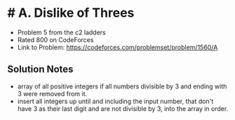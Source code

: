 # # A. Dislike of Threes

* Problem 5 from the c2 ladders
* Rated 800 on CodeForces
* Link to Problem: https://codeforces.com/problemset/problem/1560/A

## Solution Notes

* array of all positive integers if all numbers divisible by 3 and ending with 3 were removed from it.
* insert all integers up until and including the input number, that don't have 3 as their last digit and are not divisible by 3, into the array in order.